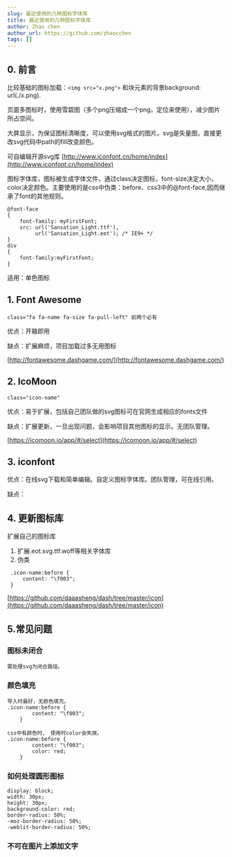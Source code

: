 ```yaml
---
slug: 最近使用的几种图标字体库
title: 最近使用的几种图标字体库
author: Zhao chen
author_url: https://github.com/zhaocchen
tags: []
---
```


## 0. 前言


比较基础的图标加载：`<img src="x.png">` 和块元素的背景background: url(./x.png).


页面多图标时，使用雪碧图（多个png压缩成一个png，定位来使用），减少图片所占空间。


大屏显示，为保证图标清晰度，可以使用svg格式的图片。svg是矢量图，直接更改svg代码中path的fill改变颜色。


可自编辑开源svg库 [http://www.iconfont.cn/home/index](http://www.iconfont.cn/home/index)


图标字体库，图标被生成字体文件，通过class决定图标，font-size决定大小，color决定颜色。主要使用的是css中伪类：before、css3中的@font-face,因而继承了font的其他规则。


```
@font-face
{
    font-family: myFirstFont;
    src: url('Sansation_Light.ttf'),
         url('Sansation_Light.eot'); /* IE9+ */
}
div
{
    font-family:myFirstFont;
}
```


适用：单色图标


## 1. Font Awesome


```
class="fa fa-name fa-size fa-pull-left" 前两个必有
```


优点：开箱即用


缺点：扩展麻烦，项目加载过多无用图标


[http://fontawesome.dashgame.com/](http://fontawesome.dashgame.com/)


## 2. IcoMoon


```
class="icon-name"
```


优点：易于扩展，包括自己团队做的svg图标可在官网生成相应的fonts文件


缺点：扩展更新，一旦出现问题，会影响项目其他图标的显示。无团队管理。


[https://icomoon.io/app/#/select](https://icomoon.io/app/#/select)


## 3. iconfont


优点：在线svg下载和简单编辑。自定义图标字体库。团队管理，可在线引用。


缺点：


## 4. 更新图标库


扩展自己的图标库


1. 扩展.eot.svg.ttf.woff等相关字体库
1. 伪类
```
 .icon-name:before {
     content: "\f003";
 }
```


[https://github.com/daaasheng/dash/tree/master/icon](https://github.com/daaasheng/dash/tree/master/icon)


## 5.常见问题


### 图标未闭合


```
需处理svg为闭合路径。
```


### 颜色填充


```
导入时最好，无颜色填充。
.icon-name:before {
        content: "\f003";
    }
    
css中有颜色时， 使用时color会失效。
.icon-name:before {
        content: "\f003";
        color: red;
    }
```


### 如何处理圆形图标


```
display: block;
width: 30px;
height: 30px;
background-color: red;
border-radius: 50%;
-moz-border-radius: 50%;
-weblit-border-radius: 50%;
```


### 不可在图片上添加文字
